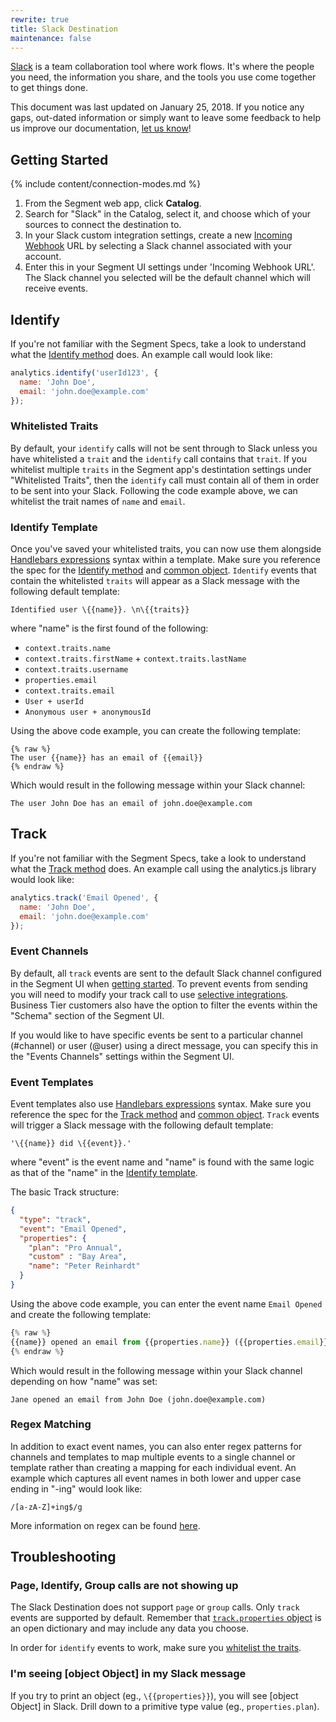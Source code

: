 ```yaml
---
rewrite: true
title: Slack Destination
maintenance: false
---
```


[Slack](https://slack.com/) is a team collaboration tool where work flows. It's where the people you need, the information you share, and the tools you use come together to get things done.

This document was last updated on January 25, 2018. If you notice any gaps, out-dated information or simply want to leave some feedback to help us improve our documentation, [let us know](https://segment.com/help/contact)!

## Getting Started

{% include content/connection-modes.md %}

1. From the Segment web app, click **Catalog**.
2. Search for "Slack" in the Catalog, select it, and choose which of your sources to connect the destination to.
3. In your Slack custom integration settings, create a new [Incoming Webhook](https://my.slack.com/services/new/incoming-webhook/) URL by selecting a Slack channel associated with your account.
4. Enter this in your Segment UI settings under 'Incoming Webhook URL'. The Slack channel you selected will be the default channel which will receive events.

## Identify
If you're not familiar with the Segment Specs, take a look to understand what the [Identify method](https://segment.com/docs/connections/spec/identify/) does. An example call would look like:

```javascript
analytics.identify('userId123', {
  name: 'John Doe',
  email: 'john.doe@example.com'
});
```

### Whitelisted Traits
By default, your `identify` calls will not be sent through to Slack unless you have whitelisted a `trait` and the `identify` call contains that `trait`. If you whitelist multiple `traits` in the Segment app's destintation settings under "Whitelisted Traits", then the `identify` call must contain all of them in order to be sent into your Slack. Following the code example above, we can whitelist the trait names of `name` and `email`.

### Identify Template
Once you've saved your whitelisted traits, you can now use them alongside [Handlebars expressions](http://handlebarsjs.com/expressions.html) syntax within a template. Make sure you reference the spec for the [Identify method](https://segment.com/docs/connections/spec/identify/) and [common object](https://segment.com/docs/connections/spec/common/). `Identify` events that contain the whitelisted `traits` will appear as a Slack message with the following default template:
```
Identified user \{{name}}. \n\{{traits}}
```
where "name" is the first found of the following:
* `context.traits.name`
* `context.traits.firstName` + `context.traits.lastName`
* `context.traits.username`
* `properties.email`
* `context.traits.email`
* `User + userId`
* `Anonymous user + anonymousId`

Using the above code example, you can create the following template:

```
{% raw %}
The user {{name}} has an email of {{email}}
{% endraw %}
```

Which would result in the following message within your Slack channel:

```
The user John Doe has an email of john.doe@example.com
```

## Track
If you're not familiar with the Segment Specs, take a look to understand what the [Track method](https://segment.com/docs/connections/spec/track/) does. An example call using the analytics.js library would look like:

```javascript
analytics.track('Email Opened', {
  name: 'John Doe',
  email: 'john.doe@example.com'
});
```

### Event Channels
By default, all `track` events are sent to the default Slack channel configured in the Segment UI when [getting started](https://segment.com/docs/connections/destinations/catalog/slack/#getting-started). To prevent events from sending you will need to modify your track call to use [selective integrations](https://segment.com/docs/connections/sources/catalog/libraries/website/javascript/#selecting-destinations-with-the-integrations-object). Business Tier customers also have the option to filter the events within the "Schema" section of the Segment UI.

If you would like to have specific events be sent to a particular channel (#channel) or user (@user) using a direct message, you can specify this in the "Events Channels" settings within the Segment UI.


### Event Templates
Event templates also use [Handlebars expressions](http://handlebarsjs.com/expressions.html) syntax. Make sure you reference the spec for the [Track method](https://segment.com/docs/connections/spec/track/) and [common object](https://segment.com/docs/connections/spec/common/). `Track` events will trigger a Slack message with the following default template:

`'\{{name}} did \{{event}}.'`

where "event" is the event name and "name" is found with the same logic as that of the "name" in the [Identify template](https://segment.com/docs/connections/destinations/catalog/slack/#identify-template).

The basic Track structure:

```json
{
  "type": "track",
  "event": "Email Opened",
  "properties": {
    "plan": "Pro Annual",
    "custom" : "Bay Area",
    "name": "Peter Reinhardt"
  }
}
```

Using the above code example, you can enter the event name `Email Opened`
and create the following template:

```js
{% raw %}
{{name}} opened an email from {{properties.name}} ({{properties.email}})
{% endraw %}
```

Which would result in the following message within your Slack channel depending on how "name" was set:

```
Jane opened an email from John Doe (john.doe@example.com)
```

### Regex Matching
In addition to exact event names, you can also enter regex patterns for channels and templates to map multiple events to a single channel or template rather than creating a mapping for each individual event. An example which captures all event names in both lower and upper case ending in "-ing" would look like:

```regex
/[a-zA-Z]+ing$/g
```

More information on regex can be found [here](http://www.zytrax.com/tech/web/regex.htm).


## Troubleshooting

### Page, Identify, Group calls are not showing up
The Slack Destination does not support `page` or `group` calls. Only `track` events are supported by default. Remember that [`track.properties` object](https://segment.com/docs/connections/sources/catalog/libraries/website/javascript/#track) is an open dictionary and may include any data you choose.

In order for `identify` events to work, make sure you [whitelist the traits](https://segment.com/docs/connections/destinations/catalog/slack/#whitelisted-traits).

### I'm seeing [object Object] in my Slack message
If you try to print an object (eg., `\{{properties}}`), you will see [object Object] in Slack. Drill down to a primitive type value (eg., `properties.plan`).

